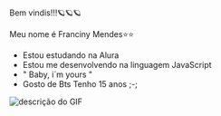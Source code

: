 Bem vindis!!!🪐🪐🪐

Meu nome é Franciny Mendes⭐⭐
- Estou estudando na Alura
- Estou me desenvolvendo na linguagem JavaScript
- " Baby, i´m yours "
- Gosto de Bts
Tenho 15 anos ;-;

![descrição do GIF](https://media1.tenor.com/m/EnRojaH2AH4AAAAC/confused-meme.gif)

